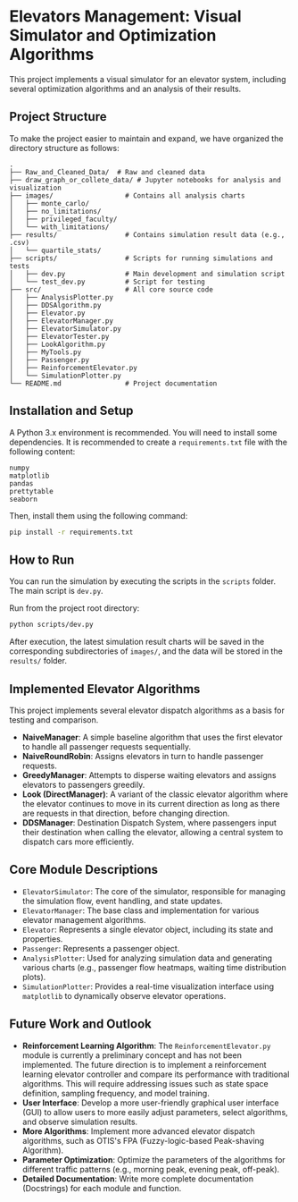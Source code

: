 # Elevators Management: Visual Simulator and Optimization Algorithms

This project implements a visual simulator for an elevator system, including several optimization algorithms and an analysis of their results.

## Project Structure

To make the project easier to maintain and expand, we have organized the directory structure as follows:

```
.
├── Raw_and_Cleaned_Data/  # Raw and cleaned data
├── draw_graph_or_collete_data/ # Jupyter notebooks for analysis and visualization
├── images/                  # Contains all analysis charts
│   ├── monte_carlo/
│   ├── no_limitations/
│   ├── privileged_faculty/
│   └── with_limitations/
├── results/                 # Contains simulation result data (e.g., .csv)
│   └── quartile_stats/
├── scripts/                 # Scripts for running simulations and tests
│   ├── dev.py               # Main development and simulation script
│   └── test_dev.py          # Script for testing
├── src/                     # All core source code
│   ├── AnalysisPlotter.py
│   ├── DDSAlgorithm.py
│   ├── Elevator.py
│   ├── ElevatorManager.py
│   ├── ElevatorSimulator.py
│   ├── ElevatorTester.py
│   ├── LookAlgorithm.py
│   ├── MyTools.py
│   ├── Passenger.py
│   ├── ReinforcementElevator.py
│   └── SimulationPlotter.py
└── README.md                # Project documentation
```

## Installation and Setup

A Python 3.x environment is recommended. You will need to install some dependencies. It is recommended to create a `requirements.txt` file with the following content:

```
numpy
matplotlib
pandas
prettytable
seaborn
```

Then, install them using the following command:
```bash
pip install -r requirements.txt
```

## How to Run

You can run the simulation by executing the scripts in the `scripts` folder. The main script is `dev.py`.

Run from the project root directory:
```bash
python scripts/dev.py
```
After execution, the latest simulation result charts will be saved in the corresponding subdirectories of `images/`, and the data will be stored in the `results/` folder.

## Implemented Elevator Algorithms

This project implements several elevator dispatch algorithms as a basis for testing and comparison.

*   **NaiveManager**: A simple baseline algorithm that uses the first elevator to handle all passenger requests sequentially.
*   **NaiveRoundRobin**: Assigns elevators in turn to handle passenger requests.
*   **GreedyManager**: Attempts to disperse waiting elevators and assigns elevators to passengers greedily.
*   **Look (DirectManager)**: A variant of the classic elevator algorithm where the elevator continues to move in its current direction as long as there are requests in that direction, before changing direction.
*   **DDSManager**: Destination Dispatch System, where passengers input their destination when calling the elevator, allowing a central system to dispatch cars more efficiently.

## Core Module Descriptions

*   `ElevatorSimulator`: The core of the simulator, responsible for managing the simulation flow, event handling, and state updates.
*   `ElevatorManager`: The base class and implementation for various elevator management algorithms.
*   `Elevator`: Represents a single elevator object, including its state and properties.
*   `Passenger`: Represents a passenger object.
*   `AnalysisPlotter`: Used for analyzing simulation data and generating various charts (e.g., passenger flow heatmaps, waiting time distribution plots).
*   `SimulationPlotter`: Provides a real-time visualization interface using `matplotlib` to dynamically observe elevator operations.

## Future Work and Outlook

*   **Reinforcement Learning Algorithm**: The `ReinforcementElevator.py` module is currently a preliminary concept and has not been implemented. The future direction is to implement a reinforcement learning elevator controller and compare its performance with traditional algorithms. This will require addressing issues such as state space definition, sampling frequency, and model training.
*   **User Interface**: Develop a more user-friendly graphical user interface (GUI) to allow users to more easily adjust parameters, select algorithms, and observe simulation results.
*   **More Algorithms**: Implement more advanced elevator dispatch algorithms, such as OTIS's FPA (Fuzzy-logic-based Peak-shaving Algorithm).
*   **Parameter Optimization**: Optimize the parameters of the algorithms for different traffic patterns (e.g., morning peak, evening peak, off-peak).
*   **Detailed Documentation**: Write more complete documentation (Docstrings) for each module and function.
